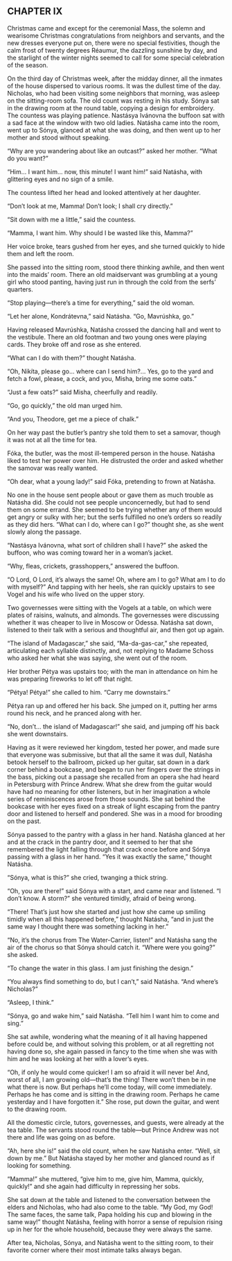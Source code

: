 ## CHAPTER IX

Christmas came and except for the ceremonial Mass, the solemn and
wearisome Christmas congratulations from neighbors and servants, and the
new dresses everyone put on, there were no special festivities, though
the calm frost of twenty degrees Réaumur, the dazzling sunshine by day,
and the starlight of the winter nights seemed to call for some special
celebration of the season.

On the third day of Christmas week, after the midday dinner, all the
inmates of the house dispersed to various rooms. It was the dullest time
of the day. Nicholas, who had been visiting some neighbors that morning,
was asleep on the sitting-room sofa. The old count was resting in his
study. Sónya sat in the drawing room at the round table, copying a
design for embroidery. The countess was playing patience. Nastásya
Ivánovna the buffoon sat with a sad face at the window with two old
ladies. Natásha came into the room, went up to Sónya, glanced at
what she was doing, and then went up to her mother and stood without
speaking.

“Why are you wandering about like an outcast?” asked her mother.
“What do you want?”

“Him... I want him... now, this minute! I want him!” said Natásha,
with glittering eyes and no sign of a smile.

The countess lifted her head and looked attentively at her daughter.

“Don’t look at me, Mamma! Don’t look; I shall cry directly.”

“Sit down with me a little,” said the countess.

“Mamma, I want him. Why should I be wasted like this, Mamma?”

Her voice broke, tears gushed from her eyes, and she turned quickly to
hide them and left the room.

She passed into the sitting room, stood there thinking awhile, and then
went into the maids’ room. There an old maidservant was grumbling at
a young girl who stood panting, having just run in through the cold from
the serfs’ quarters.

“Stop playing—there’s a time for everything,” said the old
woman.

“Let her alone, Kondrátevna,” said Natásha. “Go, Mavrúshka,
go.”

Having released Mavrúshka, Natásha crossed the dancing hall and went
to the vestibule. There an old footman and two young ones were playing
cards. They broke off and rose as she entered.

“What can I do with them?” thought Natásha.

“Oh, Nikíta, please go... where can I send him?... Yes, go to the
yard and fetch a fowl, please, a cock, and you, Misha, bring me some
oats.”

“Just a few oats?” said Misha, cheerfully and readily.

“Go, go quickly,” the old man urged him.

“And you, Theodore, get me a piece of chalk.”

On her way past the butler’s pantry she told them to set a samovar,
though it was not at all the time for tea.

Fóka, the butler, was the most ill-tempered person in the house.
Natásha liked to test her power over him. He distrusted the order and
asked whether the samovar was really wanted.

“Oh dear, what a young lady!” said Fóka, pretending to frown at
Natásha.

No one in the house sent people about or gave them as much trouble as
Natásha did. She could not see people unconcernedly, but had to send
them on some errand. She seemed to be trying whether any of them would
get angry or sulky with her; but the serfs fulfilled no one’s orders
so readily as they did hers. “What can I do, where can I go?”
thought she, as she went slowly along the passage.

“Nastásya Ivánovna, what sort of children shall I have?” she asked
the buffoon, who was coming toward her in a woman’s jacket.

“Why, fleas, crickets, grasshoppers,” answered the buffoon.

“O Lord, O Lord, it’s always the same! Oh, where am I to go? What
am I to do with myself?” And tapping with her heels, she ran quickly
upstairs to see Vogel and his wife who lived on the upper story.

Two governesses were sitting with the Vogels at a table, on which were
plates of raisins, walnuts, and almonds. The governesses were discussing
whether it was cheaper to live in Moscow or Odessa. Natásha sat down,
listened to their talk with a serious and thoughtful air, and then got
up again.

“The island of Madagascar,” she said, “Ma-da-gas-car,” she
repeated, articulating each syllable distinctly, and, not replying to
Madame Schoss who asked her what she was saying, she went out of the
room.

Her brother Pétya was upstairs too; with the man in attendance on him
he was preparing fireworks to let off that night.

“Pétya! Pétya!” she called to him. “Carry me downstairs.”

Pétya ran up and offered her his back. She jumped on it, putting her
arms round his neck, and he pranced along with her.

“No, don’t... the island of Madagascar!” she said, and jumping off
his back she went downstairs.

Having as it were reviewed her kingdom, tested her power, and made
sure that everyone was submissive, but that all the same it was dull,
Natásha betook herself to the ballroom, picked up her guitar, sat down
in a dark corner behind a bookcase, and began to run her fingers over
the strings in the bass, picking out a passage she recalled from an
opera she had heard in Petersburg with Prince Andrew. What she drew from
the guitar would have had no meaning for other listeners, but in her
imagination a whole series of reminiscences arose from those sounds.
She sat behind the bookcase with her eyes fixed on a streak of light
escaping from the pantry door and listened to herself and pondered. She
was in a mood for brooding on the past.

Sónya passed to the pantry with a glass in her hand. Natásha glanced
at her and at the crack in the pantry door, and it seemed to her that
she remembered the light falling through that crack once before and
Sónya passing with a glass in her hand. “Yes it was exactly the
same,” thought Natásha.

“Sónya, what is this?” she cried, twanging a thick string.

“Oh, you are there!” said Sónya with a start, and came near and
listened. “I don’t know. A storm?” she ventured timidly, afraid of
being wrong.

“There! That’s just how she started and just how she came up smiling
timidly when all this happened before,” thought Natásha, “and in
just the same way I thought there was something lacking in her.”

“No, it’s the chorus from The Water-Carrier, listen!” and Natásha
sang the air of the chorus so that Sónya should catch it. “Where were
you going?” she asked.

“To change the water in this glass. I am just finishing the design.”

“You always find something to do, but I can’t,” said Natásha.
“And where’s Nicholas?”

“Asleep, I think.”

“Sónya, go and wake him,” said Natásha. “Tell him I want him to
come and sing.”

She sat awhile, wondering what the meaning of it all having happened
before could be, and without solving this problem, or at all regretting
not having done so, she again passed in fancy to the time when she was
with him and he was looking at her with a lover’s eyes.

“Oh, if only he would come quicker! I am so afraid it will never be!
And, worst of all, I am growing old—that’s the thing! There won’t
then be in me what there is now. But perhaps he’ll come today, will
come immediately. Perhaps he has come and is sitting in the drawing
room. Perhaps he came yesterday and I have forgotten it.” She rose,
put down the guitar, and went to the drawing room.

All the domestic circle, tutors, governesses, and guests, were already
at the tea table. The servants stood round the table—but Prince Andrew
was not there and life was going on as before.

“Ah, here she is!” said the old count, when he saw Natásha enter.
“Well, sit down by me.” But Natásha stayed by her mother and
glanced round as if looking for something.

“Mamma!” she muttered, “give him to me, give him, Mamma, quickly,
quickly!” and she again had difficulty in repressing her sobs.

She sat down at the table and listened to the conversation between the
elders and Nicholas, who had also come to the table. “My God, my God!
The same faces, the same talk, Papa holding his cup and blowing in the
same way!” thought Natásha, feeling with horror a sense of repulsion
rising up in her for the whole household, because they were always the
same.

After tea, Nicholas, Sónya, and Natásha went to the sitting room, to
their favorite corner where their most intimate talks always began.





